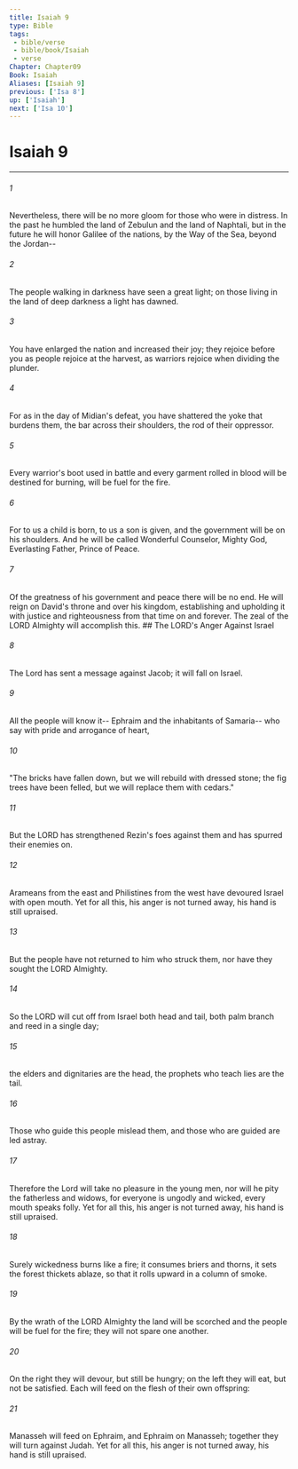```yaml
---
title: Isaiah 9
type: Bible
tags:
 - bible/verse
 - bible/book/Isaiah
 - verse
Chapter: Chapter09
Book: Isaiah
Aliases: [Isaiah 9]
previous: ['Isa 8']
up: ['Isaiah']
next: ['Isa 10']
---
```

# Isaiah 9

***


###### 1 
Nevertheless, there will be no more gloom for those who were in distress. In the past he humbled the land of Zebulun and the land of Naphtali, but in the future he will honor Galilee of the nations, by the Way of the Sea, beyond the Jordan-- 

###### 2 
The people walking in darkness have seen a great light; on those living in the land of deep darkness a light has dawned. 

###### 3 
You have enlarged the nation and increased their joy; they rejoice before you as people rejoice at the harvest, as warriors rejoice when dividing the plunder. 

###### 4 
For as in the day of Midian's defeat, you have shattered the yoke that burdens them, the bar across their shoulders, the rod of their oppressor. 

###### 5 
Every warrior's boot used in battle and every garment rolled in blood will be destined for burning, will be fuel for the fire. 

###### 6 
For to us a child is born, to us a son is given, and the government will be on his shoulders. And he will be called Wonderful Counselor, Mighty God, Everlasting Father, Prince of Peace. 

###### 7 
Of the greatness of his government and peace there will be no end. He will reign on David's throne and over his kingdom, establishing and upholding it with justice and righteousness from that time on and forever. The zeal of the LORD Almighty will accomplish this. ## The LORD's Anger Against Israel 

###### 8 
The Lord has sent a message against Jacob; it will fall on Israel. 

###### 9 
All the people will know it-- Ephraim and the inhabitants of Samaria-- who say with pride and arrogance of heart, 

###### 10 
"The bricks have fallen down, but we will rebuild with dressed stone; the fig trees have been felled, but we will replace them with cedars." 

###### 11 
But the LORD has strengthened Rezin's foes against them and has spurred their enemies on. 

###### 12 
Arameans from the east and Philistines from the west have devoured Israel with open mouth. Yet for all this, his anger is not turned away, his hand is still upraised. 

###### 13 
But the people have not returned to him who struck them, nor have they sought the LORD Almighty. 

###### 14 
So the LORD will cut off from Israel both head and tail, both palm branch and reed in a single day; 

###### 15 
the elders and dignitaries are the head, the prophets who teach lies are the tail. 

###### 16 
Those who guide this people mislead them, and those who are guided are led astray. 

###### 17 
Therefore the Lord will take no pleasure in the young men, nor will he pity the fatherless and widows, for everyone is ungodly and wicked, every mouth speaks folly. Yet for all this, his anger is not turned away, his hand is still upraised. 

###### 18 
Surely wickedness burns like a fire; it consumes briers and thorns, it sets the forest thickets ablaze, so that it rolls upward in a column of smoke. 

###### 19 
By the wrath of the LORD Almighty the land will be scorched and the people will be fuel for the fire; they will not spare one another. 

###### 20 
On the right they will devour, but still be hungry; on the left they will eat, but not be satisfied. Each will feed on the flesh of their own offspring: 

###### 21 
Manasseh will feed on Ephraim, and Ephraim on Manasseh; together they will turn against Judah. Yet for all this, his anger is not turned away, his hand is still upraised. 

